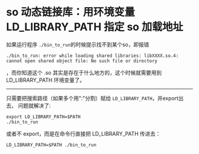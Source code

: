# so 动态链接库：用环境变量 LD_LIBRARY_PATH 指定 so 加载地址

如果运行程序 ``` ./bin_to_run ```的时候提示找不到某个so，即报错
```
./bin_to_run: error while loading shared libraries: libXXXX.so.4: cannot open shared object file: No such file or directory
```
，而你知道这个 .so 其实是存在于什么地方的，这个时候就需要用到 LD_LIBRARY_PATH 环境变量了。 

----

只需要把搜索路径（如果多个用":"分割）赋给 ``` LD_LIBRARY_PATH ```，并export出去， 问题就解决了:
```
export LD_LIBRARY_PATH=$PATH
./bin_to_run
```
或者不 export，而是在命令行直接把 LD_LIBRARY_PATH 传进去：
```
LD_LIBRARY_PATH=$PATH ./bin_to_run
```
